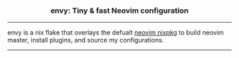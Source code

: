 <div align="center">

### envy: Tiny & fast Neovim configuration
</div>

---

envy is a nix flake that overlays the defualt 
[neovim nixpkg](https://github.com/NixOS/nixpkgs/blob/master/pkgs/applications/editors/neovim/default.nix)
to build neovim master, install plugins, and source my configurations.

---
